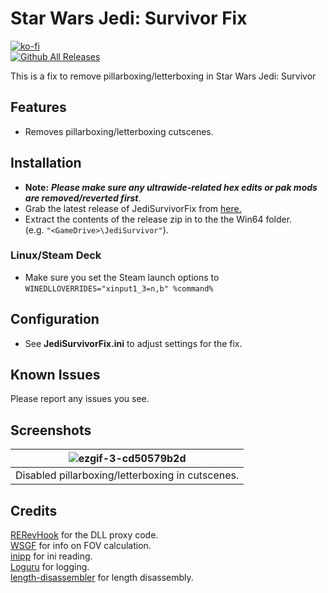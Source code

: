 # Star Wars Jedi: Survivor Fix
[![ko-fi](https://ko-fi.com/img/githubbutton_sm.svg)](https://ko-fi.com/W7W01UAI9)</br>
[![Github All Releases](https://img.shields.io/github/downloads/Lyall/JediSurvivorFix/total.svg)](https://github.com/Lyall/JediSurvivorFix/releases)

This is a fix to remove pillarboxing/letterboxing in Star Wars Jedi: Survivor

## Features
- Removes pillarboxing/letterboxing cutscenes.

## Installation
- **Note:** ***Please make sure any ultrawide-related hex edits or pak mods are removed/reverted first***.
- Grab the latest release of JediSurvivorFix from [here.](https://github.com/Lyall/JediSurvivorFix/releases)
- Extract the contents of the release zip in to the the Win64 folder.<br />(e.g. `"<GameDrive>\JediSurvivor"`).

### Linux/Steam Deck
- Make sure you set the Steam launch options to `WINEDLLOVERRIDES="xinput1_3=n,b" %command%`

## Configuration
- See **JediSurvivorFix.ini** to adjust settings for the fix.

## Known Issues
Please report any issues you see.

## Screenshots

| ![ezgif-3-cd50579b2d](https://user-images.githubusercontent.com/695941/220556453-ff9f70a9-e762-4351-9a29-b2c1a792aad9.gif) |
|:--:|
| Disabled pillarboxing/letterboxing in cutscenes. |

## Credits

[RERevHook](https://www.nexusmods.com/residentevilrevelations/mods/26) for the DLL proxy code.<br />
[WSGF](https://www.wsgf.org/article/common-hex-values) for info on FOV calculation.<br />
[inipp](https://github.com/mcmtroffaes/inipp) for ini reading. <br />
[Loguru](https://github.com/emilk/loguru) for logging. <br />
[length-disassembler](https://github.com/Nomade040/length-disassembler) for length disassembly.
